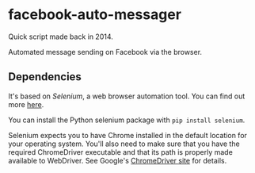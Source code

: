 facebook-auto-messager
======================

Quick script made back in 2014.

Automated message sending on Facebook via the browser.

## Dependencies

It's based on *Selenium*, a web browser automation tool. You can find out more <a href="http://www.seleniumhq.org/">here</a>.

You can install the Python selenium package with `pip install selenium`. 

Selenium expects you to have Chrome installed in the default location for your operating system.
You'll also need to make sure that you have the required ChromeDriver executable and
 that its path is properly made available to WebDriver. 
 See Google's <a href="https://code.google.com/p/selenium/wiki/ChromeDriver">ChromeDriver site</a>
 for details.
 
 

